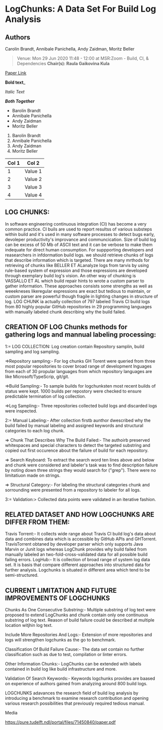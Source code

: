 # LogChunks: A Data Set For Build Log Analysis

## Authors
Carolin Brandt, Annibale Panichella, Andy Zaidman, Moritz Beller

>Venue: Mon 29 Jun 2020 11:48 - 12:00 at MSR:Zoom - Build, CI, & Dependencies **Chair(s): Raula Gaikovina Kula**

[Paper Link](https://2020.msrconf.org/details/msr-2020-Data-showcase/2/LogChunks-A-Data-Set-for-Build-Log-Analysis "Click to view")

**Bold text**_

_Italic Text_

**_Both Together_**

*  Barolin Brandt
* Annibale Panichella
* Andy Zaidman
* Moritz Beller

1. Barolin Brandt
2. Annibale Panichella
3. Andy Zaidman
4. Moritz Beller

|Col 1|Col 2|
|-----|-----|
|1| Value 1|
|2| Value 2|
|3| Value 3|
|4| Value 4|
## LOG CHUNKS:
In software engineering continuous integration (CI) has become a very common practice.
CI buils are used to report resultss of various  substeps within build and it's used in many software processes to detect bugs early, devoleper productivity's improvance and communcication.
Size of build log can be excess of 50 Mb of ASCII text and it can be verbose to make them indequate for direct human consumption.  For suppporting developers and reasearchers in infdormation build logs. we should retrieve chunks of logs that describe information which is targeted. There are many mrthods for retrieving of chunks like BELLER ET ALanalyze logs from tarvis by using rule-based system of  expression and those expressions are developed through exemplary build log's vision. An other way of chunking is VASSALLO ET AL which build repair hints to wrote a custom parser to gather information. These approaches consists some strengths as well as weeekneses likeregular expressions are exact but tedious to maintain, or  custom parser are powerful though fragile in lighting changes in structure of log.
LOG CHUNK ia actually collection of 797 labeled Travis CI build logs from 80 highly popular GitHub repositories in 29 programming languages with manually labeled chunk describing why the build failed. 

                                                
## CREATION OF LOG Chunks methods for gathering logs and mannual labeling processing:
1:= LOG COLLECTION: Log creation contain Repository samplin, build sampling and log sampling.
           
=>Repository sampling:- For log chunks GH Torent were queried from three most popular repositories to cover broad range of development lnguages from each of 30 propular languages from which repository languages are like Microsoft/TypeScrip, git/git.

=>Build Sampling:- To sample builds for logchunksten most recent builds of status were kept. 1000  builds per repostory were checked to ensure predictable termination of log collection.

=>Log Sampling:- Three repositories collected build logs and discarded logs were inspected. 

2:= Manual Labeling:- After collection firstb aunthor dwescribed why the build failed by manual labeling and assigned keywords and structural categories to each log chunk. 
 
 => Chunk That Describes Why The Build Failed:- The authoirb preserved whitespaces and special characters to detect the targeted substring and copied out first occurence about the failure of build for each repository. 

=> Search Keyboard: To extract the search word ten lines above and below and chunk were considered and labeler's task was to find description failure by noting down three strings they would search for 
("grep"). There were no limitatiuon made on strings.

=> Structural Category:- For labeling the structural categories chunk and sorrounding were presented from a repository to labeler for all logs.  

3:= Validation:> Collected data points were validated in an iterative fashion.

## RELATED DATASET AND HOW LOGCHUNKS ARE DIFFER FROM THEM:

 Travis Torrent:- It collects wide range about Travis CI build log's data about data and combines data which is accessible by GitHub APIs and GHTorrent. TravisTorrent obtaned by developer parser 
which only supports Java Marvin or Junit logs whereas LogChunk provides why build failed from manually labeled an two-fold-cross-validated data for all possible build failing errors.
               LogHub:- It is collection of broad range of system log data set. It is basis that compare different approaches into structured data for further analysis. Logchunks is situated in different area which tend 
to be semi-structured.

## CURRENT LIMITATION AND FUTURE IMPROVEMENTS OF LOGCHUNKS

Chunks As One Consecutive Substring:- Multiple substring of log text were proposed to extend LogChunks and chunk contain only one continuous substring of log text. Reason of build failure could be described at multiple location witjhin log text.

Include More Repositories And Logs:- Extension of more repositories and logs will strengthen logchunks as the go to benchmark.

Classification Of Build Failure Cause:- The data set contain no further classification such as due to test, compilation or linter errors.
   
Other Information Chunks:- LogChunks can be extended with labels contained in build log like build infrastructure and more.
    
Validation Of Search Keywords:- Keywords logchunks provides are baased on experience of authors gained from analyzing around 800 build logs.

LOGCHUNKS adavances the research field of build log analysis by introducing a benchmark to examine research contribution and opening various research possibilities that previously required tedious manual.

Media

https://pure.tudelft.ndl/portal/files/71450840/paper.pdf